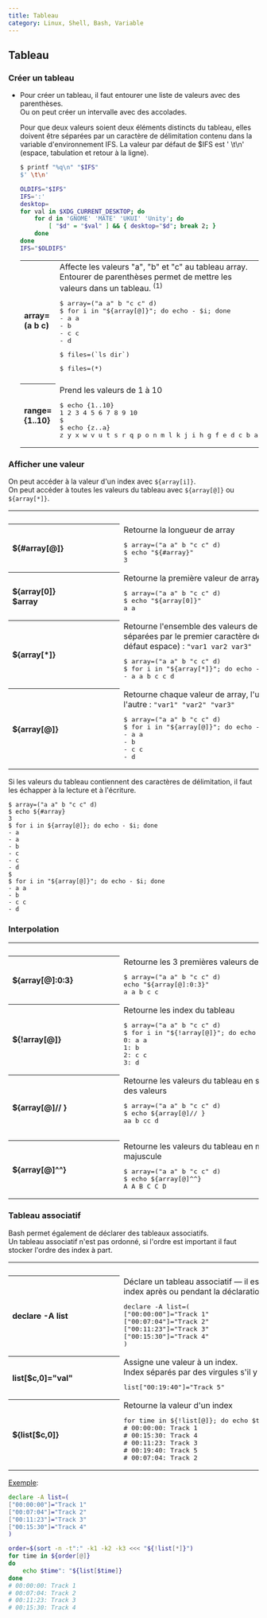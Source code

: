 ```yaml
---
title: Tableau
category: Linux, Shell, Bash, Variable
---
```


## Tableau

### Créer un tableau

* Pour créer un tableau, il faut entourer une liste de valeurs avec des parenthèses.  
  Ou on peut créer un intervalle avec des accolades.

  Pour que deux valeurs soient deux éléments distincts du tableau, elles doivent être séparées par un caractère de délimitation contenu dans la variable d'environnement IFS. La valeur par défaut de $IFS est '&nbsp;\t\n' (espace, tabulation et retour à la ligne).

  ``` bash
  $ printf "%q\n" "$IFS"
  $' \t\n'
  ```
  ``` bash
  OLDIFS="$IFS"
  IFS=':'
  desktop=
  for val in $XDG_CURRENT_DESKTOP; do
      for d in 'GNOME' 'MATE' 'UKUI' 'Unity'; do
          [ "$d" = "$val" ] && { desktop="$d"; break 2; }
      done
  done
  IFS="$OLDIFS"
  ```

  <table>
  <tr>
    <th align="left">array=(a b c)</th>
    <td>Affecte les valeurs "a", "b" et "c" au tableau array.<br>
    Entourer de parenthèses permet de mettre les valeurs dans un tableau. <sup>(1)</sup>
    <pre lang="shell">$ array=("a a" b "c c" d)
  $ for i in "${array[@]}"; do echo - $i; done
  - a a
  - b
  - c c
  - d
  </pre>
    <pre lang="shell">$ files=(`ls dir`)</pre>
    <pre lang="shell">$ files=(*)</pre></td>
  </tr>
  <tr><td colspan="2"></td></tr>
  <tr>
    <th align="left">range={1..10}</th>
    <td>Prend les valeurs de 1 à 10
    <pre lang="shell">$ echo {1..10}
  1 2 3 4 5 6 7 8 9 10
  $
  $ echo {z..a}
  z y x w v u t s r q p o n m l k j i h g f e d c b a
  </pre></td>
  </tr>
  </table>

### Afficher une valeur

On peut accéder à la valeur d'un index avec `${array[i]}`.  
On peut accéder à toutes les valeurs du tableau avec `${array[@]}` ou `${array[*]}`.

<table>
<tr><td>&emsp;&emsp;&emsp;&emsp;&emsp;&emsp;&emsp;&emsp;&emsp;&emsp;&emsp;&emsp;&emsp;</td><td></td></tr>

<tr>
  <th align="left">${#array[@]}</th>
  <td>Retourne la longueur de array
  <pre lang="shell">$ array=("a a" b "c c" d)
$ echo "${#array}"
3</pre></td>
</tr>
<tr>
  <th align="left">${array[0]}<br>$array</th>
  <td>Retourne la première valeur de array
  <pre lang="shell">$ array=("a a" b "c c" d)
$ echo "${array[0]}"
a a</pre></td>
</tr>
<tr>
  <th align="left">${array[*]}</th>
  <td>Retourne l'ensemble des valeurs de array, séparées par le premier caractère de IFS (par défaut espace) : <code>"var1 var2 var3"</code>
      <pre lang="shell">$ array=("a a" b "c c" d)
$ for i in "${array[*]}"; do echo - $i; done
- a a b c c d
</pre>
  </td>
</tr>
<tr>
  <th align="left">${array[@]}</th>
  <td>Retourne chaque valeur de array, l'une après l'autre : <code>"var1" "var2" "var3"</code>
      <pre lang="shell">$ array=("a a" b "c c" d)
$ for i in "${array[@]}"; do echo - $i; done
- a a
- b
- c c
- d
</pre>
  </td>
</tr>
</table>

Si les valeurs du tableau contiennent des caractères de délimitation, il faut les échapper à la lecture et à l'écriture.

```
$ array=("a a" b "c c" d)
$ echo ${#array}
3
$ for i in ${array[@]}; do echo - $i; done
- a
- a
- b
- c
- c
- d
$
$ for i in "${array[@]}"; do echo - $i; done
- a a
- b
- c c
- d
```

### Interpolation

<table>
<tr><td>&emsp;&emsp;&emsp;&emsp;&emsp;&emsp;&emsp;&emsp;&emsp;&emsp;&emsp;&emsp;&emsp;</td><td></td></tr>
<tr>
  <th align="left">${array[@]:0:3}</th>
  <td>Retourne les 3 premières valeurs de array
  <pre lang="shell">$ array=("a a" b "c c" d)
echo "${array[@]:0:3}"
a a b c c</pre></td>
</tr>
<tr>
  <th align="left">${!array[@]}</th>
  <td>Retourne les index du tableau
      <pre lang="shell">$ array=("a a" b "c c" d)
$ for i in "${!array[@]}"; do echo $i": "${array[@]:$i:1}; done
0: a a
1: b
2: c c
3: d
</pre>
  </td>
</tr>
<tr>
  <th align="left">${array[@]// }</th>
  <td>Retourne les valeurs du tableau en supprimant tous les espaces des valeurs
  <pre lang="shell">$ array=("a a" b "c c" d)
$ echo ${array[@]// }
aa b cc d
  </pre></td>
</tr>
<tr>
  <th align="left">${array[@]^^}</th>
  <td>Retourne les valeurs du tableau en mettant tous les caractères en majuscule
  <pre lang="shell">$ array=("a a" b "c c" d)
$ echo ${array[@]^^}
A A B C C D</pre></td>
</tr>
</table>

### Tableau associatif

Bash permet également de déclarer des tableaux associatifs.  
Un tableau associatif n'est pas ordonné, si l'ordre est important il faut stocker l'ordre des index à part.

<table>
<tr><td>&emsp;&emsp;&emsp;&emsp;&emsp;&emsp;&emsp;&emsp;&emsp;&emsp;&emsp;&emsp;&emsp;</td><td></td></tr>
<tr>
  <th align="left">declare -A list</th>
  <td>Déclare un tableau associatif — il est possible d'ajouter des index après ou pendant la déclaration
  <pre lang="shell">declare -A list=(
["00:00:00"]="Track 1"
["00:07:04"]="Track 2"
["00:11:23"]="Track 3"
["00:15:30"]="Track 4"
)</pre></td>
</tr>
<tr>
  <th align="left">list[$c,0]="val"</th>
  <td>Assigne une valeur à un index.<br>Index séparés par des virgules s'il y en a plusieurs
  <pre lang="shell">list["00:19:40"]="Track 5"</pre></td>
</tr>
<tr>
  <th align="left">${list[$c,0]}</th>
  <td>Retourne la valeur d'un index
  <pre lang="shell">for time in ${!list[@]}; do echo $time": "${list[$time]}; done
# 00:00:00: Track 1
# 00:15:30: Track 4
# 00:11:23: Track 3
# 00:19:40: Track 5
# 00:07:04: Track 2
</pre></td>
</tr>
</table>

<ins>Exemple</ins>:

``` bash
declare -A list=(
["00:00:00"]="Track 1"
["00:07:04"]="Track 2"
["00:11:23"]="Track 3"
["00:15:30"]="Track 4"
)

order=$(sort -n -t":" -k1 -k2 -k3 <<< "${!list[*]}")
for time in ${order[@]}
do
    echo $time": "${list[$time]}
done
# 00:00:00: Track 1
# 00:07:04: Track 2
# 00:11:23: Track 3
# 00:15:30: Track 4
```